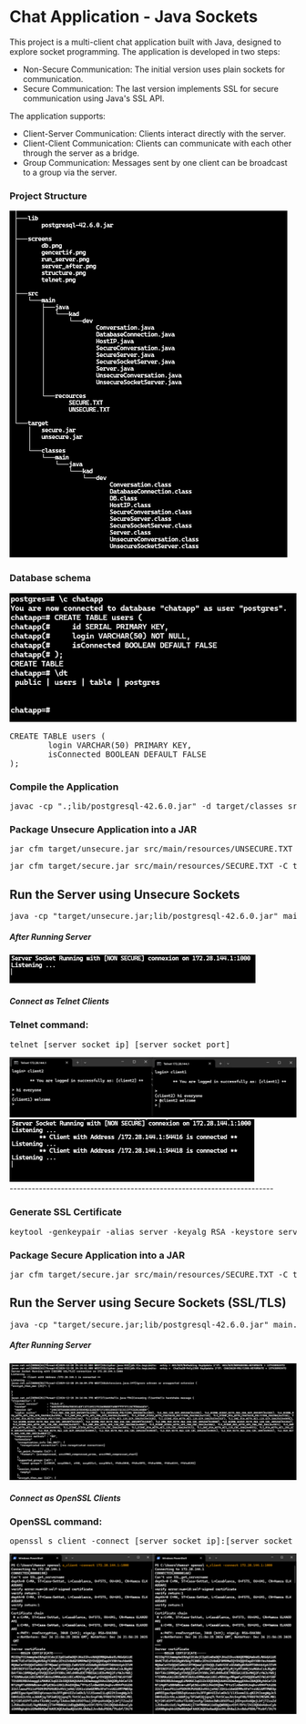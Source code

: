 <h1>Chat Application - Java Sockets</h1>
<p>This project is a multi-client chat application built with Java, designed to explore socket programming. The application is developed in two steps:</p>
<ul>
<li>Non-Secure Communication: The initial version uses plain sockets for communication.</li>
<li>Secure Communication: The last version implements SSL for secure communication using Java's SSL API.</li>
</ul>
<div>
The application supports:
<ul>
<li>Client-Server Communication: Clients interact directly with the server.</li>
<li>Client-Client Communication: Clients can communicate with each other through the server as a bridge.</li>
<li>Group Communication: Messages sent by one client can be broadcast to a group via the server.</li>
</ul>
</div>

<h3>Project Structure</h3>
<img src="./screens/structure.png">
<h3>Database schema</h3>
<img src="./screens/db.png">
<pre>
CREATE TABLE users (
        login VARCHAR(50) PRIMARY KEY,
        isConnected BOOLEAN DEFAULT FALSE
);
</pre>
<h3>Compile the Application</h3>
<pre>
javac -cp ".;lib/postgresql-42.6.0.jar" -d target/classes src/main/java/kad/dev/*.java
</pre>
<h3>Package Unsecure Application into a JAR</h3>
<pre>
jar cfm target/unsecure.jar src/main/resources/UNSECURE.TXT -C target/classes . ./lib/postgresql-42.6.0.jar
</pre>
<pre>
jar cfm target/secure.jar src/main/resources/SECURE.TXT -C target/classes . ./lib/postgresql-42.6.0.jar
</pre>
<h2>Run the Server using Unsecure Sockets</h2>
<pre>
java -cp "target/unsecure.jar;lib/postgresql-42.6.0.jar" main.java.kad.dev.Server
</pre>
<h5>After Running Server</h5>
<img src="./screens/run_server.png">
<h5>Connect as Telnet Clients</h5>
<h3>Telnet command:</h3>
<pre>
telnet [server_socket_ip] [server_socket_port]
</pre>
<img src="./screens/telnet.png">
<img src="./screens/server_after.png">
<br>
------------------------------------------------------------------------
<h3>Generate SSL Certificate</h3>
<pre>
keytool -genkeypair -alias server -keyalg RSA -keystore server.jks -validity 365
</pre>
<h3>Package Secure Application into a JAR</h3>
<pre>
jar cfm target/secure.jar src/main/resources/SECURE.TXT -C target/classes . ./lib/postgresql-42.6.0.jar
</pre>
<h2>Run the Server using Secure Sockets (SSL/TLS)</h2>
<pre>
java -cp "target/secure.jar;lib/postgresql-42.6.0.jar" main.java.kad.dev.SecureServer
</pre>
<h5>After Running Server</h5>
<img src="./screens/run_ssl_server.png">
<h5>Connect as OpenSSL Clients</h5>
<h3>OpenSSL command:</h3>
<pre>
openssl s_client -connect [server_socket_ip]:[server_socket_port]
</pre>
<img src="./screens/openssl.png">
